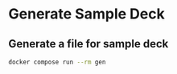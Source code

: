 
# Generate Sample Deck

## Generate a file for sample deck

```bash
docker compose run --rm gen
```

